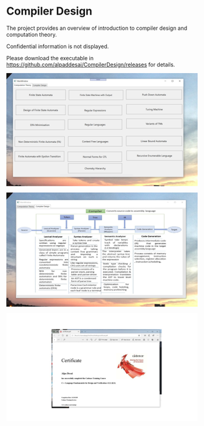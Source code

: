 # Compiler Design

The project provides an overview of introduction to compiler design and computation theory. 

Confidential information is not displayed.

Please download the executable in https://github.com/alpaddesai/CompilerDesign/releases for details.

![image](ComputationTheory.png)

![image](CompilerDesign.png)

![image](CertificateCadenceCplusplus.jpg)

